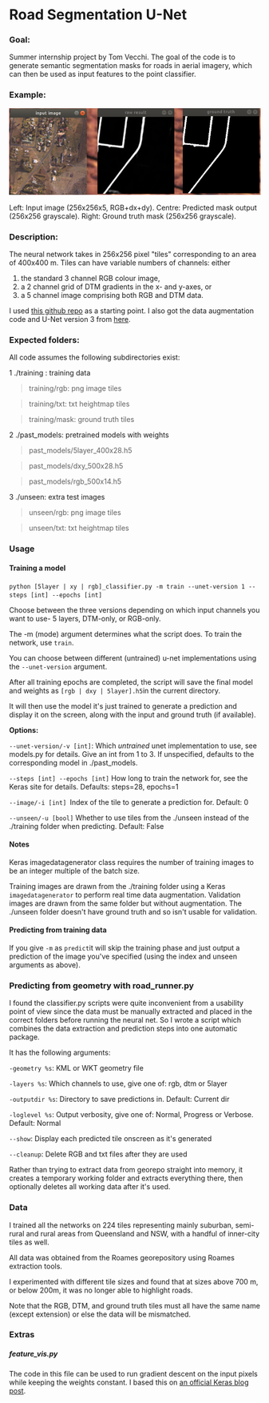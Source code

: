 # Road Segmentation U-Net
 

### Goal:
Summer internship project by Tom Vecchi. 
The goal of the code is to generate semantic segmentation masks for roads in aerial imagery, which can then be used as input features to the point classifier.

### Example:
![Sample image ](sample_result.png)

Left: Input image (256x256x5, RGB+dx+dy). 
Centre: Predicted mask output (256x256 grayscale).
Right: Ground truth mask (256x256 grayscale).



### Description:
The neural network takes in 256x256 pixel "tiles" corresponding to an area of 400x400 m. Tiles can have variable numbers of channels: either 
1. the standard 3 channel RGB colour image, 
2. a 2 channel grid of DTM gradients in the x- and y-axes, or 
3. a 5 channel image comprising both RGB and DTM data. 



I used [this github repo](https://github.com/mrgloom/keras-semantic-segmentation-example/blob/master/binary_segmentation/binary_crossentropy_example.py) as a starting point. I also got the data augmentation code and U-Net version 3 from [here](https://github.com/zhixuhao/unet).


### Expected folders:
All code assumes the following subdirectories exist:

 1 ./training : training data
 > training/rgb: png image tiles
 
 > training/txt: txt heightmap tiles
 
 > training/mask: ground truth tiles
  
 2 ./past_models: pretrained models with  weights
  > past_models/5layer_400x28.h5
  
  > past_models/dxy_500x28.h5
  
  > past_models/rgb_500x14.h5
  
  
3 ./unseen: extra test images

> unseen/rgb: png image tiles

> unseen/txt: txt heightmap tiles 



   



### Usage
#### Training a model

`python [5layer | xy | rgb]_classifier.py -m train --unet-version 1 --steps [int] --epochs [int] `

Choose between the three versions depending on which input channels you want to use- 5 layers, DTM-only, or RGB-only. 
 
The -m (mode) argument determines what the script does. To train the network, use `train`.

You can choose between different (untrained) u-net implementations using the `--unet-version` argument.

 After all training epochs are completed, the script will save the final model and weights as `[rgb | dxy | 5layer].h5`in the current directory.
 
 It will then use the model it's just trained to generate a prediction and display it on the screen, along with the input and ground truth (if available).


__Options:__


`--unet-version/-v [int]`: Which *untrained* unet implementation to use, see models.py for details. Give an int from 1 to 3. If unspecified, defaults to the corresponding model in ./past_models.

  `--steps [int] --epochs [int]` How long to train the network for, see the Keras site for details. Defaults: steps=28, epochs=1
  
 `--image/-i [int] `Index of the tile to generate a prediction for. Default: 0
 
 `--unseen/-u [bool]` Whether to use tiles from the ./unseen instead of the ./training folder when predicting. Default: False

#### Notes
Keras imagedatagenerator class requires the number of training images to be an integer multiple of the batch size.

Training images are drawn from the ./training folder using a Keras `imagedatagenerator` to perform real time data augmentation. Validation images are drawn from the same folder but without augmentation. The ./unseen folder doesn't have ground truth and so isn't usable for validation.


#### Predicting from training data
If you give `-m` as `predict`it will skip the training phase and just output a prediction of the image you've specified (using the index and unseen arguments as above).




 
### Predicting from geometry with road_runner.py
I found the classifier.py scripts were quite inconvenient from a usability point of view since the data must be manually extracted and placed in the correct folders before running the neural net. So I wrote a script which combines the data extraction and prediction steps into one automatic package.

It has the following arguments:

`-geometry %s`: KML or WKT geometry file

`-layers %s`: Which channels to use, give one of: rgb, dtm or 5layer

`-outputdir %s`: Directory to save predictions in. Default: Current dir

`-loglevel %s`: Output verbosity, give one of: Normal, Progress or Verbose. Default: Normal

`--show`: Display each predicted tile onscreen as it's generated

`--cleanup`: Delete RGB and txt files after they are used 

Rather than trying to extract data from georepo straight into memory, it creates a temporary working folder and extracts everything there, then optionally deletes all working data after it's used.




### Data 
I trained all the networks on 224 tiles representing mainly suburban, semi-rural and rural areas from Queensland and NSW, with a handful of inner-city tiles as well. 

All data was obtained from the Roames georepository using Roames extraction tools.

I experimented with different tile sizes and found that at sizes above 700 m, or below 200m, it was no longer able to highlight roads.


Note that the RGB, DTM, and ground truth tiles must all have the same name (except extension) or else the data will be mismatched.
 
 

### Extras
##### feature_vis.py
The code in this file can be used to run gradient descent on the input pixels while keeping the weights constant. I based this on [an official Keras blog post](https://blog.keras.io/how-convolutional-neural-networks-see-the-world.html).
 

 